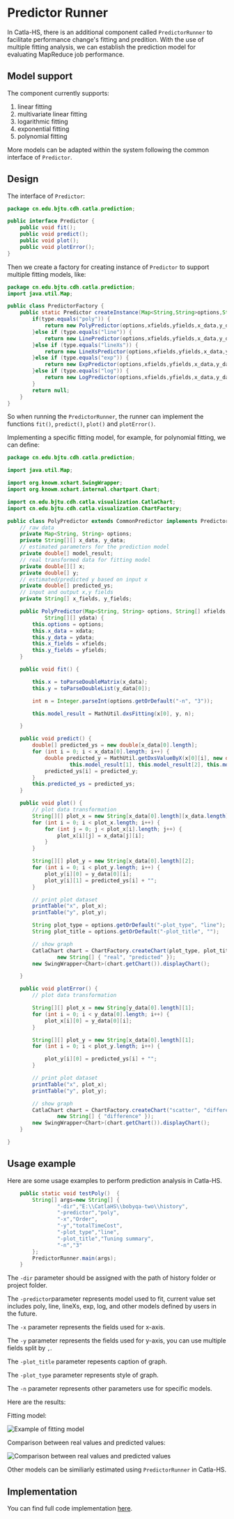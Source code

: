 # Predictor Runner

In Catla-HS, there is an additional component called `PredictorRunner` to facilitate performance change's fitting and predition. With the use of multiple fitting analysis, we can establish the prediction model for evaluating MapReduce job  performance. 

## Model support

The component currently supports:

1) linear fitting
2) multivariate linear fitting
3) logarithmic fitting
4) exponential fitting
5) polynomial fitting

More models can be adapted within the system following the common interface of `Predictor`. 

## Design

The interface of `Predictor`:

```java
package cn.edu.bjtu.cdh.catla.prediction;

public interface Predictor {
	public void fit();
	public void predict();
	public void plot();
	public void plotError();
}
```

Then we create a factory for creating instance of `Predictor` to support multiple fitting models, like:

```java
package cn.edu.bjtu.cdh.catla.prediction;
import java.util.Map;

public class PredictorFactory {
	public static Predictor createInstance(Map<String,String>options,String type,String[] xfields,String[] yfields, String[][] x_data,String[][] y_data) {
		if(type.equals("poly")) {
			return new PolyPredictor(options,xfields,yfields,x_data,y_data);
		}else if (type.equals("line")) {
			return new LinePredictor(options,xfields,yfields,x_data,y_data);
		}else if (type.equals("lineXs")) {
			return new LineXsPredictor(options,xfields,yfields,x_data,y_data);
		}else if (type.equals("exp")) {
			return new ExpPredictor(options,xfields,yfields,x_data,y_data);
		}else if (type.equals("log")) {
			return new LogPredictor(options,xfields,yfields,x_data,y_data);
		}
		return null;
	}
}

```

So when running the `PredictorRunner`, the runner can implement the functions `fit()`, `predict()`, `plot()` and `plotError()`. 

Implementing a specific fitting model, for example, for polynomial fitting, we can define:

```java
package cn.edu.bjtu.cdh.catla.prediction;

import java.util.Map;

import org.knowm.xchart.SwingWrapper;
import org.knowm.xchart.internal.chartpart.Chart;

import cn.edu.bjtu.cdh.catla.visualization.CatlaChart;
import cn.edu.bjtu.cdh.catla.visualization.ChartFactory;

public class PolyPredictor extends CommonPredictor implements Predictor {
	// raw data
	private Map<String, String> options;
	private String[][] x_data, y_data;
	// estimated parameters for the prediction model
	private double[] model_result;
	// real transformed data for fitting model
	private double[][] x;
	private double[] y;
	// estimated/predicted y based on input x
	private double[] predicted_ys;
	// input and output x,y fields
	private String[] x_fields, y_fields;

	public PolyPredictor(Map<String, String> options, String[] xfields, String[] yfields, String[][] xdata,
			String[][] ydata) {
		this.options = options;
		this.x_data = xdata;
		this.y_data = ydata;
		this.x_fields = xfields;
		this.y_fields = yfields;
	}

	public void fit() {

		this.x = toParseDoubleMatrix(x_data);
		this.y = toParseDoubleList(y_data[0]);

		int n = Integer.parseInt(options.getOrDefault("-n", "3"));

		this.model_result = MathUtil.dxsFitting(x[0], y, n);

	}

	public void predict() {
		double[] predicted_ys = new double[x_data[0].length];
		for (int i = 0; i < x_data[0].length; i++) {
			double predicted_y = MathUtil.getDxsValueByX(x[0][i], new double[] { this.model_result[0],
					this.model_result[1], this.model_result[2], this.model_result[3] });
			predicted_ys[i] = predicted_y;
		}
		this.predicted_ys = predicted_ys;
	}

	public void plot() {
		// plot data transformation
		String[][] plot_x = new String[x_data[0].length][x_data.length];
		for (int i = 0; i < plot_x.length; i++) {
			for (int j = 0; j < plot_x[i].length; j++) {
				plot_x[i][j] = x_data[j][i];
			}
		}

		String[][] plot_y = new String[x_data[0].length][2];
		for (int i = 0; i < plot_y.length; i++) {
			plot_y[i][0] = y_data[0][i];
			plot_y[i][1] = predicted_ys[i] + "";
		}

		// print plot dataset
		printTable("x", plot_x);
		printTable("y", plot_y);

		String plot_type = options.getOrDefault("-plot_type", "line");
		String plot_title = options.getOrDefault("-plot_title", "");

		// show graph
		CatlaChart chart = ChartFactory.createChart(plot_type, plot_title, x_fields[0], y_fields[0], plot_x, plot_y,
				new String[] { "real", "predicted" });
		new SwingWrapper<Chart>(chart.getChart()).displayChart();

	}

	public void plotError() {
		// plot data transformation

		String[][] plot_x = new String[y_data[0].length][1];
		for (int i = 0; i < y_data[0].length; i++) {
			plot_x[i][0] = y_data[0][i];
		}

		String[][] plot_y = new String[x_data[0].length][1];
		for (int i = 0; i < plot_y.length; i++) {

			plot_y[i][0] = predicted_ys[i] + "";
		}

		// print plot dataset
		printTable("x", plot_x);
		printTable("y", plot_y);

		// show graph
		CatlaChart chart = ChartFactory.createChart("scatter", "difference between real and predicted values", "real", "predicted", plot_x, plot_y,
				new String[] { "difference" });
		new SwingWrapper<Chart>(chart.getChart()).displayChart();
	}

}

```

## Usage example

Here are some usage examples to perform prediction analysis in Catla-HS. 

```java
	public static void testPoly()  {
		String[] args=new String[] {
				"-dir","E:\\CatlaHS\\bobyqa-two\\history",
				"-predictor","poly",
				"-x","Order",
				"-y","totalTimeCost",
				"-plot_type","line",
				"-plot_title","Tuning summary",
				"-n","3"
		};
		PredictorRunner.main(args);
	}
```

The `-dir` parameter should be assigned with the path of history folder or project folder. 

The `-predictor`parameter represents model used to fit, current value set includes poly, line, lineXs, exp, log, and other models defined by users in the future. 

The `-x` parameter represents the fields used for x-axis. 

The `-y` parameter represents the fields used for y-axis, you can use multiple fields split by `,`.

The `-plot_title` parameter repesents caption of graph. 

The `-plot_type` parameter represents style of graph. 

The `-n` parameter represents other parameters use for specific models.

Here are the results:

Fitting model:

![Example of fitting model](../images/catla-hs-pred-poly.png)

Comparison between real values and predicted values:

![Comparison between real values and predicted values](../images/catla-hs-poly-difference.png)


Other models can be similiarly estimated using `PredictorRunner` in Catla-HS. 

## Implementation 

You can find full code implementation [here](https://github.com/dhchenx/Catla-HS/tree/master/catla-hs-src/src/cn/edu/bjtu/cdh/catla).





